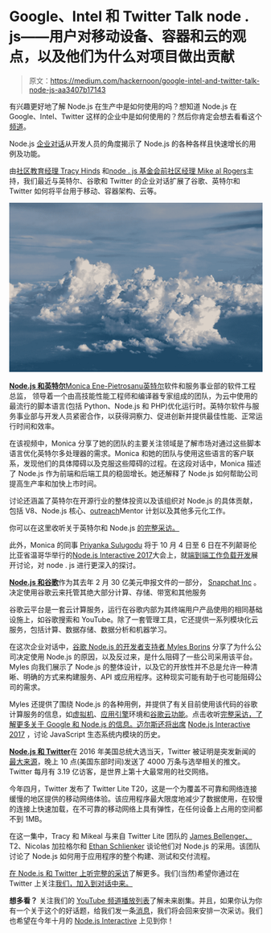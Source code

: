# Google、Intel 和 Twitter Talk node . js——用户对移动设备、容器和云的观点，以及他们为什么对项目做出贡献

> 原文：<https://medium.com/hackernoon/google-intel-and-twitter-talk-node-js-aa3407b17143>

有兴趣更好地了解 Node.js 在生产中是如何使用的吗？想知道 Node.js 在 Google、Intel、Twitter 这样的企业中是如何使用的？然后你肯定会想去看看这个[频道](https://www.youtube.com/watch?v=L-0xS3HjLiM&list=PLfMzBWSH11xYNeUJXap4NTMX3TFtH-_0z)。

Node.js [企业对话](https://www.youtube.com/watch?v=L-0xS3HjLiM&list=PLfMzBWSH11xYNeUJXap4NTMX3TFtH-_0z)从开发人员的角度揭示了 Node.js 的各种各样且快速增长的用例及功能。

由[社区教育经理 Tracy Hinds](https://twitter.com/hackygolucky?lang=en) 和[node . js 基金会前社区经理 Mike al Rogers](https://twitter.com/mikeal?ref_src=twsrc%5Egoogle%7Ctwcamp%5Eserp%7Ctwgr%5Eauthor)主持，我们最近与英特尔、谷歌和 Twitter 的企业对话扩展了谷歌、英特尔和 Twitter 如何将平台用于移动、容器架构、云等。

![](img/b19c38c9fe40814c1fffeb938bded2da.png)

[**Node.js 和英特尔**](https://www.youtube.com/watch?v=SBR6WcSIqBE)[Monica Ene-Pietrosanu](https://www.linkedin.com/in/monica-ene-pietrosanu-08702b2/)[英特尔](https://www.intel.com/content/www/us/en/homepage.html?cid=sem43700010311895645&intel_term=intel&gclid=EAIaIQobChMI4pXrxbWS1QIVkDuBCh0O_QYsEAAYASAAEgLqPvD_BwE&gclsrc=aw.ds)软件和服务事业部的软件工程总监， [](https://www.linkedin.com/in/monica-ene-pietrosanu-08702b2/) 领导着一个由高技能性能工程师和编译器专家组成的团队，为云中使用的最流行的脚本语言(包括 Python、Node.js 和 PHP)优化运行时。英特尔软件与服务事业部与开发人员紧密合作，以获得洞察力、促进创新并提供最佳性能、正常运行时间和效率。

在该视频中，Monica 分享了她的团队的主要关注领域是了解市场对通过这些脚本语言优化英特尔多处理器的需求。Monica 和她的团队与使用这些语言的客户联系，发现他们的具体障碍以及克服这些障碍的过程。在这段对话中，Monica 描述了 Node.js 作为前端和后端工具的稳固增长。她还解释了 Node.js 如何帮助公司提高生产率和加快上市时间。

讨论还涵盖了英特尔在开源行业的整体投资以及该组织对 Node.js 的具体贡献，包括 V8、Node.js 核心、[outreach](https://nodejs.org/en/foundation/outreachy/)Mentor 计划以及其他多元化工作。

你可以在这里收听关于英特尔和 Node.js [的完整采访。](https://www.youtube.com/watch?v=SBR6WcSIqBE)

此外，Monica 的同事 [Priyanka Sulugodu](http://sched.co/AtiW) 将于 10 月 4 日至 6 日在不列颠哥伦比亚省温哥华举行的[Node.js Interactive 2017](http://events.linuxfoundation.org/events/node-interactive)大会上，就[端到端工作负载开发](https://github.com/Node-DC/Node-DC-EIS)展开讨论，对 node . js 进行更深入的探讨。

[**Node.js 和谷歌**](https://www.youtube.com/watch?v=NWltiYwAjvo)作为其去年 2 月 30 亿美元申报文件的一部分， [Snapchat Inc](https://www.geekwire.com/2017/snaps-ipo-filing-reveals-2b-five-year-google-cloud-deal-just-finalized-week/) 。决定使用谷歌云来托管其绝大部分计算、存储、带宽和其他服务

谷歌云平台是一套云计算服务，运行在谷歌内部为其终端用户产品使用的相同基础设施上，如谷歌搜索和 YouTube。除了一套管理工具，它还提供一系列模块化云服务，包括计算、数据存储、数据分析和机器学习。

在这次企业对话中，[谷歌 Node.js 的开发者支持者 Myles Borins](https://www.linkedin.com/in/mylesborins/) 分享了为什么公司决定使用 Node.js 的原因，以及反过来，是什么阻碍了一些公司采用该平台。Myles 向我们展示了 Node.js 的整体设计，以及它的开放性并不总是允许一种清晰、明确的方式来构建服务、API 或应用程序。这种现实可能有助于也可能阻碍公司的需求。

Myles 还提供了围绕 Node.js 的各种用例，并提供了有关目前使用该代码的谷歌计算服务的信息，如[虚拟机](https://cloud.google.com/compute/?utm_source=google&utm_medium=cpc&utm_campaign=na-US-all-en-dr-skws-all-all-trial-b-dr-1002250&utm_content=text-ad-none-any-DEV_c-CRE_175980302623-ADGP_SKWS+%7C+Multi+~+null_Virtual+Machines-KWID_43700011179648347-kwd-24595070&utm_term=KW_virtual%20machines-ST_virtual+machines&gclid=EAIaIQobChMIp9ij_qOS1QIVix2BCh3ORAuVEAAYASAAEgJhnfD_BwE&dclid=COWMm4GkktUCFVdsfgodtE4P6A)、[应用引擎](https://cloud.google.com/appengine/?utm_source=google&utm_medium=cpc&utm_campaign=na-US-all-en-dr-bkws-all-all-trial-b-dr-1002250&utm_content=text-ad-none-any-DEV_c-CRE_122585960887-ADGP_SKWS+%7C+Multi+~+null_App+Engine-KWID_43700011179648290-kwd-440549301&utm_term=KW_app%20engine-ST_app+engine&gclid=EAIaIQobChMI-peksZ-S1QIVC2x-Ch2W8Q5VEAAYASAAEgKEtvD_BwE&dclid=CPrF2rKfktUCFU6LfgodH2UNLg)环境和[谷歌云功能](https://cloud.google.com/functions/)。点击收听[完整采访，了解更多关于 Google 和 Node.js 的信息。迈尔斯还将出席](https://www.youtube.com/watch?v=iWXC5VCfQHI&feature=youtu.be) [Node.js Interactive 2017](http://events.linuxfoundation.org/events/node-interactive) ，讨论 JavaScript 生态系统内模块的历史。

[**Node.js 和 Twitter**](https://www.youtube.com/watch?v=iWXC5VCfQHI&feature=youtu.be)在 2016 年美国总统大选当天，Twitter 被证明是突发新闻的[最大来源](https://www.nytimes.com/2016/11/09/technology/for-election-day-chatter-twitter-ruled-social-media.html)，晚上 10 点(美国东部时间)发送了 4000 万条与选举相关的推文。Twitter 每月有 3.19 亿访客，是世界上第十大最常用的社交网络。

今年四月，Twitter 发布了 Twitter Lite T20，这是一个为覆盖不可靠和网络连接缓慢的地区提供的移动网络体验。该应用程序最大限度地减少了数据使用，在较慢的连接上快速加载，在不可靠的移动网络上具有弹性，在任何设备上占用的空间都不到 1MB。

在这一集中，Tracy 和 Mikeal 与来自 Twitter Lite 团队的 [James Bellenger、](https://www.linkedin.com/in/jamesbellenger/)T2、Nicolas 加拉格尔和 [Ethan Schlienker](https://www.linkedin.com/in/ethanschlenker/) 谈论他们对 Node.js 的采用。该团队讨论了 Node.js 如何用于应用程序的整个构建、测试和交付流程。

[在 Node.js 和 Twitter 上听完整的采访](https://www.youtube.com/watch?v=iWXC5VCfQHI&feature=youtu.be)了解更多。我们(当然)希望你通过在 Twitter 上关注[我们，加入到对话中来。](https://twitter.com/nodejs)

**想多看？** 关注我们的 [YouTube 频道播放列表](https://www.youtube.com/playlist?list=PLfMzBWSH11xYNeUJXap4NTMX3TFtH-_0z)了解未来剧集。并且，如果你认为你有一个关于这个的好话题，给我们发一条[消息](https://twitter.com/nodejs)，我们将会回来安排一次采访。我们也希望在今年十月的 [Node.js Interactive](http://events.linuxfoundation.org/events/node-interactive) 上见到你！